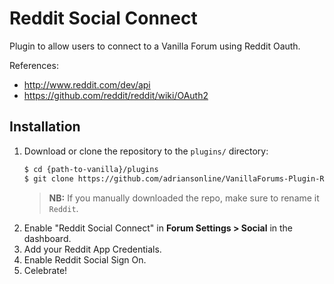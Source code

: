 # Reddit Social Connect

Plugin to allow users to connect to a Vanilla Forum using Reddit Oauth.

References:

- http://www.reddit.com/dev/api
- https://github.com/reddit/reddit/wiki/OAuth2


## Installation

1. Download or clone the repository to the `plugins/` directory:
    ```sh
    $ cd {path-to-vanilla}/plugins
    $ git clone https://github.com/adriansonline/VanillaForums-Plugin-Reddit.git Reddit
    ```
    > __NB:__ If you manually downloaded the repo, make sure to rename it `Reddit`.
2. Enable "Reddit Social Connect" in __Forum Settings > Social__ in the dashboard.
5. Add your Reddit App Credentials.
6. Enable Reddit Social Sign On.
7. Celebrate!
